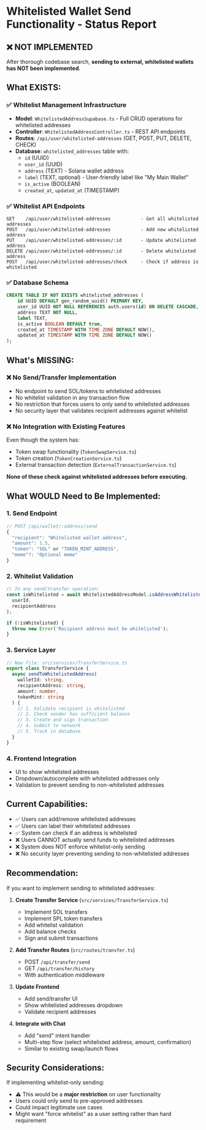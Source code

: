 # Whitelisted Wallet Send Functionality - Status Report

## ❌ **NOT IMPLEMENTED**

After thorough codebase search, **sending to external, whitelisted wallets has NOT been implemented**.

## What EXISTS:

### ✅ Whitelist Management Infrastructure
- **Model**: `WhitelistedAddressSupabase.ts` - Full CRUD operations for whitelisted addresses
- **Controller**: `WhitelistedAddressController.ts` - REST API endpoints
- **Routes**: `/api/user/whitelisted-addresses` (GET, POST, PUT, DELETE, CHECK)
- **Database**: `whitelisted_addresses` table with:
  - `id` (UUID)
  - `user_id` (UUID)
  - `address` (TEXT) - Solana wallet address
  - `label` (TEXT, optional) - User-friendly label like "My Main Wallet"
  - `is_active` (BOOLEAN)
  - `created_at`, `updated_at` (TIMESTAMP)

### ✅ Whitelist API Endpoints
```
GET    /api/user/whitelisted-addresses           - Get all whitelisted addresses
POST   /api/user/whitelisted-addresses           - Add new whitelisted address
PUT    /api/user/whitelisted-addresses/:id       - Update whitelisted address
DELETE /api/user/whitelisted-addresses/:id       - Delete whitelisted address
POST   /api/user/whitelisted-addresses/check     - Check if address is whitelisted
```

### ✅ Database Schema
```sql
CREATE TABLE IF NOT EXISTS whitelisted_addresses (
    id UUID DEFAULT gen_random_uuid() PRIMARY KEY,
    user_id UUID NOT NULL REFERENCES auth.users(id) ON DELETE CASCADE,
    address TEXT NOT NULL,
    label TEXT,
    is_active BOOLEAN DEFAULT true,
    created_at TIMESTAMP WITH TIME ZONE DEFAULT NOW(),
    updated_at TIMESTAMP WITH TIME ZONE DEFAULT NOW()
);
```

## What's MISSING:

### ❌ No Send/Transfer Implementation
- No endpoint to send SOL/tokens to whitelisted addresses
- No whitelist validation in any transaction flow
- No restriction that forces users to only send to whitelisted addresses
- No security layer that validates recipient addresses against whitelist

### ❌ No Integration with Existing Features
Even though the system has:
- Token swap functionality (`TokenSwapService.ts`)
- Token creation (`TokenCreationService.ts`)
- External transaction detection (`ExternalTransactionService.ts`)

**None of these check against whitelisted addresses before executing.**

## What WOULD Need to Be Implemented:

### 1. Send Endpoint
```typescript
// POST /api/wallet/:address/send
{
  "recipient": "Whitelisted wallet address",
  "amount": 1.5,
  "token": "SOL" or "TOKEN_MINT_ADDRESS",
  "memo"?: "Optional memo"
}
```

### 2. Whitelist Validation
```typescript
// In any send/transfer operation:
const isWhitelisted = await WhitelistedAddressModel.isAddressWhitelisted(
  userId, 
  recipientAddress
);

if (!isWhitelisted) {
  throw new Error('Recipient address must be whitelisted');
}
```

### 3. Service Layer
```typescript
// New file: src/services/TransferService.ts
export class TransferService {
  async sendToWhitelistedAddress(
    walletId: string,
    recipientAddress: string,
    amount: number,
    tokenMint: string
  ) {
    // 1. Validate recipient is whitelisted
    // 2. Check sender has sufficient balance
    // 3. Create and sign transaction
    // 4. Submit to network
    // 5. Track in database
  }
}
```

### 4. Frontend Integration
- UI to show whitelisted addresses
- Dropdown/autocomplete with whitelisted addresses only
- Validation to prevent sending to non-whitelisted addresses

## Current Capabilities:
- ✅ Users can add/remove whitelisted addresses
- ✅ Users can label their whitelisted addresses  
- ✅ System can check if an address is whitelisted
- ❌ Users CANNOT actually send funds to whitelisted addresses
- ❌ System does NOT enforce whitelist-only sending
- ❌ No security layer preventing sending to non-whitelisted addresses

## Recommendation:

If you want to implement sending to whitelisted addresses:

1. **Create Transfer Service** (`src/services/TransferService.ts`)
   - Implement SOL transfers
   - Implement SPL token transfers
   - Add whitelist validation
   - Add balance checks
   - Sign and submit transactions

2. **Add Transfer Routes** (`src/routes/transfer.ts`)
   - POST `/api/transfer/send`
   - GET `/api/transfer/history`
   - With authentication middleware

3. **Update Frontend**
   - Add send/transfer UI
   - Show whitelisted addresses dropdown
   - Validate recipient addresses

4. **Integrate with Chat**
   - Add "send" intent handler
   - Multi-step flow (select whitelisted address, amount, confirmation)
   - Similar to existing swap/launch flows

## Security Considerations:

If implementing whitelist-only sending:
- ⚠️ This would be a **major restriction** on user functionality
- Users could only send to pre-approved addresses
- Could impact legitimate use cases
- Might want "force whitelist" as a user setting rather than hard requirement

